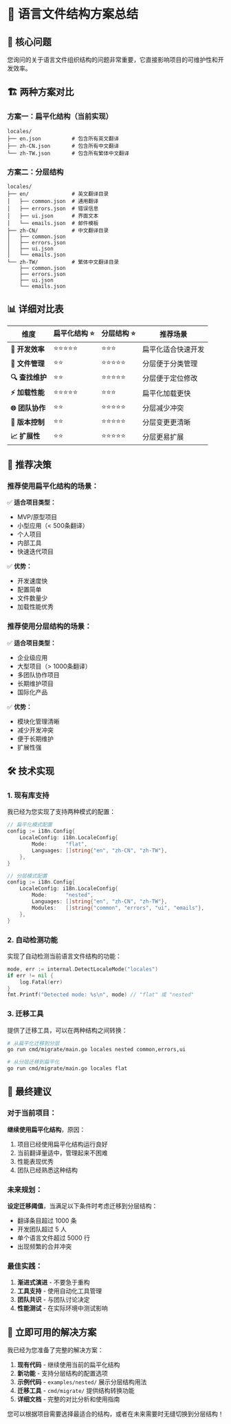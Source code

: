 # 📁 语言文件结构方案总结

## 🎯 核心问题

您询问的关于语言文件组织结构的问题非常重要，它直接影响项目的可维护性和开发效率。

## 🏗️ 两种方案对比

### 方案一：扁平化结构（当前实现）
```
locales/
├── en.json          # 包含所有英文翻译
├── zh-CN.json       # 包含所有中文翻译
└── zh-TW.json       # 包含所有繁体中文翻译
```

### 方案二：分层结构
```
locales/
├── en/              # 英文翻译目录
│   ├── common.json  # 通用翻译
│   ├── errors.json  # 错误信息
│   ├── ui.json      # 界面文本
│   └── emails.json  # 邮件模板
├── zh-CN/           # 中文翻译目录
│   ├── common.json
│   ├── errors.json
│   ├── ui.json
│   └── emails.json
└── zh-TW/           # 繁体中文翻译目录
    ├── common.json
    ├── errors.json
    ├── ui.json
    └── emails.json
```

## 📊 详细对比表

| 维度 | 扁平化结构 ⭐ | 分层结构 ⭐ | 推荐场景 |
|------|--------------|------------|----------|
| **🚀 开发效率** | ⭐⭐⭐⭐⭐ | ⭐⭐⭐ | 扁平化适合快速开发 |
| **📁 文件管理** | ⭐⭐ | ⭐⭐⭐⭐⭐ | 分层便于分类管理 |
| **🔍 查找维护** | ⭐⭐ | ⭐⭐⭐⭐⭐ | 分层便于定位修改 |
| **⚡ 加载性能** | ⭐⭐⭐⭐⭐ | ⭐⭐⭐ | 扁平化加载更快 |
| **🌐 团队协作** | ⭐⭐ | ⭐⭐⭐⭐⭐ | 分层减少冲突 |
| **🔄 版本控制** | ⭐⭐ | ⭐⭐⭐⭐⭐ | 分层变更更清晰 |
| **📈 扩展性** | ⭐⭐ | ⭐⭐⭐⭐⭐ | 分层更易扩展 |

## 🎯 推荐决策

### 推荐使用扁平化结构的场景：

✅ **适合项目类型：**
- MVP/原型项目
- 小型应用（< 500条翻译）
- 个人项目
- 内部工具
- 快速迭代项目

✅ **优势：**
- 开发速度快
- 配置简单
- 文件数量少
- 加载性能优秀

### 推荐使用分层结构的场景：

✅ **适合项目类型：**
- 企业级应用
- 大型项目（> 1000条翻译）
- 多团队协作项目
- 长期维护项目
- 国际化产品

✅ **优势：**
- 模块化管理清晰
- 减少开发冲突
- 便于长期维护
- 扩展性强

## 🛠️ 技术实现

### 1. 现有库支持

我已经为您实现了支持两种模式的配置：

```go
// 扁平化模式配置
config := i18n.Config{
    LocaleConfig: i18n.LocaleConfig{
        Mode:      "flat",
        Languages: []string{"en", "zh-CN", "zh-TW"},
    },
}

// 分层模式配置
config := i18n.Config{
    LocaleConfig: i18n.LocaleConfig{
        Mode:      "nested",
        Languages: []string{"en", "zh-CN", "zh-TW"},
        Modules:   []string{"common", "errors", "ui", "emails"},
    },
}
```

### 2. 自动检测功能

实现了自动检测当前语言文件结构的功能：

```go
mode, err := internal.DetectLocaleMode("locales")
if err != nil {
    log.Fatal(err)
}
fmt.Printf("Detected mode: %s\n", mode) // "flat" 或 "nested"
```

### 3. 迁移工具

提供了迁移工具，可以在两种结构之间转换：

```bash
# 从扁平化迁移到分层
go run cmd/migrate/main.go locales nested common,errors,ui

# 从分层迁移到扁平化
go run cmd/migrate/main.go locales flat
```

## 🎯 最终建议

### 对于当前项目：

**继续使用扁平化结构**，原因：
1. 项目已经使用扁平化结构运行良好
2. 当前翻译量适中，管理起来不困难
3. 性能表现优秀
4. 团队已经熟悉这种结构

### 未来规划：

**设定迁移阈值**，当满足以下条件时考虑迁移到分层结构：
- 翻译条目超过 1000 条
- 开发团队超过 5 人
- 单个语言文件超过 5000 行
- 出现频繁的合并冲突

### 最佳实践：

1. **渐进式演进** - 不要急于重构
2. **工具支持** - 使用自动化工具管理
3. **团队共识** - 与团队讨论决定
4. **性能测试** - 在实际环境中测试影响

## 🚀 立即可用的解决方案

我已经为您准备了完整的解决方案：

1. **现有代码** - 继续使用当前的扁平化结构
2. **新功能** - 支持分层结构的配置选项
3. **示例代码** - `examples/nested/` 展示分层结构用法
4. **迁移工具** - `cmd/migrate/` 提供结构转换功能
5. **详细文档** - 完整的对比分析和使用指南

您可以根据项目需要选择最适合的结构，或者在未来需要时无缝切换到分层结构！